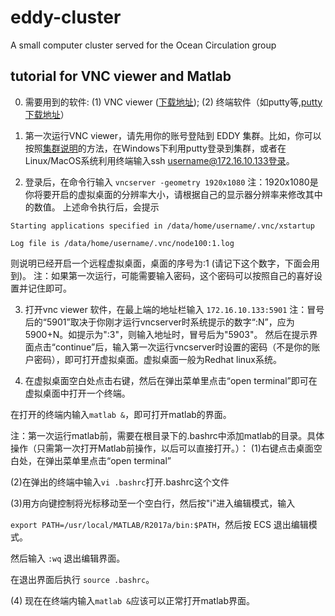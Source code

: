 # eddy-cluster
A small computer cluster served for the Ocean Circulation group

## tutorial for VNC viewer and Matlab

0. 需要用到的软件: (1) VNC viewer ([下载地址](https://www.realvnc.com/en/connect/download/viewer/windows/)); (2) 终端软件（如putty等,[putty下载地址](https://assets.ctfassets.net/0lvk5dbamxpi/4dkKbFS254RifqqGgOxXal/67819b284d7cf0c98e56c63bacaae320/putty-0.73-installer.msi)）

1. 第一次运行VNC viewer，请先用你的账号登陆到 EDDY 集群。比如，你可以按照[集群说明](https://github.com/rayliuxh/eddy-cluster/raw/master/manual_cluster_old.pdf)的方法，在Windows下利用putty登录到集群，或者在Linux/MacOS系统利用终端输入ssh username@172.16.10.133登录。

2. 登录后，在命令行输入
`vncserver -geometry 1920x1080` 注：1920x1080是你将要开启的虚拟桌面的分辨率大小，请根据自己的显示器分辨率来修改其中的数值。
上述命令执行后，会提示

`Starting applications specified in /data/home/username/.vnc/xstartup`

`Log file is /data/home/username/.vnc/node100:1.log`

则说明已经开启一个远程虚拟桌面，桌面的序号为:1 (请记下这个数字，下面会用到)。
注：如果第一次运行，可能需要输入密码，这个密码可以按照自己的喜好设置并记住即可。

3. 打开vnc viewer 软件，在最上端的地址栏输入
`172.16.10.133:5901`  注：冒号后的“5901”取决于你刚才运行vncserver时系统提示的数字“:N”，应为5900+N。如提示为":3"，则输入地址时，冒号后为"5903"。
然后在提示界面点击“continue”后，输入第一次运行vncserver时设置的密码（不是你的账户密码），即可打开虚拟桌面。虚拟桌面一般为Redhat linux系统。

4. 在虚拟桌面空白处点击右键，然后在弹出菜单里点击“open terminal”即可在虚拟桌面中打开一个终端。

在打开的终端内输入`matlab &`，即可打开matlab的界面。

注：第一次运行matlab前，需要在根目录下的.bashrc中添加matlab的目录。具体操作（只需第一次打开Matlab前操作，以后可以直接打开。）：
  (1)右键点击桌面空白处，在弹出菜单里点击“open terminal”
  
  (2)在弹出的终端中输入`vi .bashrc`打开.bashrc这个文件
  
  (3)用方向键控制将光标移动至一个空白行，然后按"i"进入编辑模式，输入
  
  `export PATH=/usr/local/MATLAB/R2017a/bin:$PATH`，然后按 ECS 退出编辑模式。
  
  然后输入   `:wq`  退出编辑界面。
  
  在退出界面后执行   `source .bashrc`。
  
  (4) 现在在终端内输入`matlab &`应该可以正常打开matlab界面。
  

